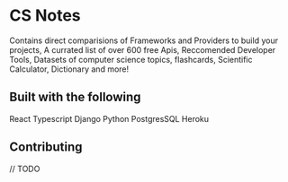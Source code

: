 # CS Notes

Contains direct comparisions of Frameworks and Providers to build your projects,
A currated list of over 600 free Apis, Reccomended Developer Tools, Datasets of 
computer science topics, flashcards, Scientific Calculator, Dictionary and more!

## Built with the following
  React
  Typescript
  Django
  Python
  PostgresSQL
  Heroku

## Contributing
// TODO
